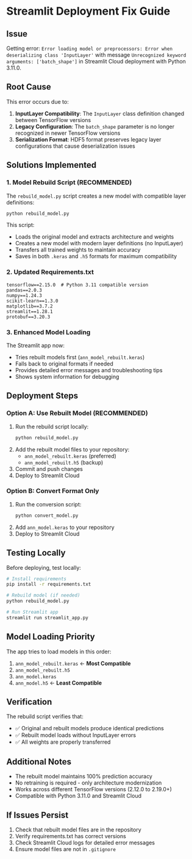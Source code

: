 # Streamlit Deployment Fix Guide

## Issue
Getting error: `Error loading model or preprocessors: Error when deserializing class 'InputLayer'` with message `Unrecognized keyword arguments: ['batch_shape']` in Streamlit Cloud deployment with Python 3.11.0.

## Root Cause
This error occurs due to:
1. **InputLayer Compatibility**: The `InputLayer` class definition changed between TensorFlow versions
2. **Legacy Configuration**: The `batch_shape` parameter is no longer recognized in newer TensorFlow versions
3. **Serialization Format**: HDF5 format preserves legacy layer configurations that cause deserialization issues

## Solutions Implemented

### 1. Model Rebuild Script (RECOMMENDED)
The `rebuild_model.py` script creates a new model with compatible layer definitions:
```bash
python rebuild_model.py
```

This script:
- Loads the original model and extracts architecture and weights
- Creates a new model with modern layer definitions (no InputLayer)
- Transfers all trained weights to maintain accuracy
- Saves in both `.keras` and `.h5` formats for maximum compatibility

### 2. Updated Requirements.txt
```
tensorflow==2.15.0  # Python 3.11 compatible version
pandas==2.0.3
numpy==1.24.3
scikit-learn==1.3.0
matplotlib==3.7.2
streamlit==1.28.1
protobuf==3.20.3
```

### 3. Enhanced Model Loading
The Streamlit app now:
- Tries rebuilt models first (`ann_model_rebuilt.keras`)
- Falls back to original formats if needed
- Provides detailed error messages and troubleshooting tips
- Shows system information for debugging

## Deployment Steps

### Option A: Use Rebuilt Model (RECOMMENDED)
1. Run the rebuild script locally:
   ```bash
   python rebuild_model.py
   ```
2. Add the rebuilt model files to your repository:
   - `ann_model_rebuilt.keras` (preferred)
   - `ann_model_rebuilt.h5` (backup)
3. Commit and push changes
4. Deploy to Streamlit Cloud

### Option B: Convert Format Only
1. Run the conversion script:
   ```bash
   python convert_model.py
   ```
2. Add `ann_model.keras` to your repository
3. Deploy to Streamlit Cloud

## Testing Locally
Before deploying, test locally:
```bash
# Install requirements
pip install -r requirements.txt

# Rebuild model (if needed)
python rebuild_model.py

# Run Streamlit app
streamlit run streamlit_app.py
```

## Model Loading Priority
The app tries to load models in this order:
1. `ann_model_rebuilt.keras` ← **Most Compatible**
2. `ann_model_rebuilt.h5`
3. `ann_model.keras`
4. `ann_model.h5` ← **Least Compatible**

## Verification
The rebuild script verifies that:
- ✅ Original and rebuilt models produce identical predictions
- ✅ Rebuilt model loads without InputLayer errors
- ✅ All weights are properly transferred

## Additional Notes
- The rebuilt model maintains 100% prediction accuracy
- No retraining is required - only architecture modernization
- Works across different TensorFlow versions (2.12.0 to 2.19.0+)
- Compatible with Python 3.11.0 and Streamlit Cloud

## If Issues Persist
1. Check that rebuilt model files are in the repository
2. Verify requirements.txt has correct versions
3. Check Streamlit Cloud logs for detailed error messages
4. Ensure model files are not in `.gitignore`
